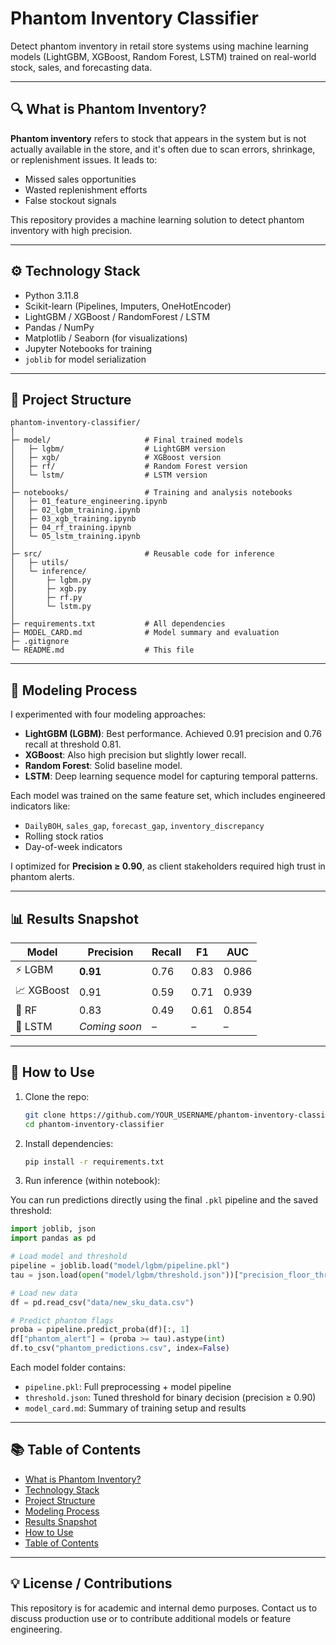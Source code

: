 # Phantom Inventory Classifier

Detect phantom inventory in retail store systems using machine learning models (LightGBM, XGBoost, Random Forest, LSTM) trained on real-world stock, sales, and forecasting data.

---

## 🔍 What is Phantom Inventory?

**Phantom inventory** refers to stock that appears in the system but is not actually available in the store, and it's often due to scan errors, shrinkage, or replenishment issues. It leads to:

- Missed sales opportunities
- Wasted replenishment efforts
- False stockout signals

This repository provides a machine learning solution to detect phantom inventory with high precision.

---

## ⚙️ Technology Stack

- Python 3.11.8
- Scikit-learn (Pipelines, Imputers, OneHotEncoder)
- LightGBM / XGBoost / RandomForest / LSTM
- Pandas / NumPy
- Matplotlib / Seaborn (for visualizations)
- Jupyter Notebooks for training
- `joblib` for model serialization

---

## 🚀 Project Structure


```text
phantom-inventory-classifier/
│
├─ model/                     # Final trained models
│   ├─ lgbm/                  # LightGBM version
│   ├─ xgb/                   # XGBoost version
│   ├─ rf/                    # Random Forest version
│   └─ lstm/                  # LSTM version
│
├─ notebooks/                 # Training and analysis notebooks
│   ├─ 01_feature_engineering.ipynb
│   ├─ 02_lgbm_training.ipynb
│   ├─ 03_xgb_training.ipynb
│   ├─ 04_rf_training.ipynb
│   └─ 05_lstm_training.ipynb
│
├─ src/                       # Reusable code for inference
│   ├─ utils/
│   └─ inference/
│       ├─ lgbm.py
│       ├─ xgb.py
│       ├─ rf.py
│       └─ lstm.py
│
├─ requirements.txt           # All dependencies
├─ MODEL_CARD.md              # Model summary and evaluation
├─ .gitignore
└─ README.md                  # This file
```

---

## 🌟 Modeling Process

I experimented with four modeling approaches:

- **LightGBM (LGBM)**: Best performance. Achieved 0.91 precision and 0.76 recall at threshold 0.81.
- **XGBoost**: Also high precision but slightly lower recall.
- **Random Forest**: Solid baseline model.
- **LSTM**: Deep learning sequence model for capturing temporal patterns.

Each model was trained on the same feature set, which includes engineered indicators like:

- `DailyBOH`, `sales_gap`, `forecast_gap`, `inventory_discrepancy`
- Rolling stock ratios
- Day-of-week indicators

I optimized for **Precision ≥ 0.90**, as client stakeholders required high trust in phantom alerts.

---

## 📊 Results Snapshot

| Model    | Precision | Recall | F1   | AUC   |
|----------|-----------|--------|------|-------|
| ⚡️ LGBM     | **0.91**  | 0.76   | 0.83 | 0.986 |
| 📈 XGBoost  | 0.91      | 0.59   | 0.71 | 0.939 |
| 🌳 RF       | 0.83      | 0.49   | 0.61 | 0.854 |
| 🧠 LSTM     | *Coming soon* | –    | –    | –     |

---

## 🧪 How to Use

1. Clone the repo:
    ```bash
    git clone https://github.com/YOUR_USERNAME/phantom-inventory-classifier.git
    cd phantom-inventory-classifier
    ```

2. Install dependencies:
    ```bash
    pip install -r requirements.txt
    ```

3. Run inference (within notebook):

You can run predictions directly using the final `.pkl` pipeline and the saved threshold:

```python
import joblib, json
import pandas as pd

# Load model and threshold
pipeline = joblib.load("model/lgbm/pipeline.pkl")
tau = json.load(open("model/lgbm/threshold.json"))["precision_floor_threshold"]

# Load new data
df = pd.read_csv("data/new_sku_data.csv")

# Predict phantom flags
proba = pipeline.predict_proba(df)[:, 1]
df["phantom_alert"] = (proba >= tau).astype(int)
df.to_csv("phantom_predictions.csv", index=False)
```


Each model folder contains:

- `pipeline.pkl`: Full preprocessing + model pipeline
- `threshold.json`: Tuned threshold for binary decision (precision ≥ 0.90)
- `model_card.md`: Summary of training setup and results

---

## 📚 Table of Contents

- [What is Phantom Inventory?](#-what-is-phantom-inventory)
- [Technology Stack](#️-technology-stack)
- [Project Structure](#-project-structure)
- [Modeling Process](#-modeling-process)
- [Results Snapshot](#️-results-snapshot)
- [How to Use](#-how-to-use)
- [Table of Contents](#-table-of-contents)

---

## 💡 License / Contributions

This repository is for academic and internal demo purposes. Contact us to discuss production use or to contribute additional models or feature engineering.
